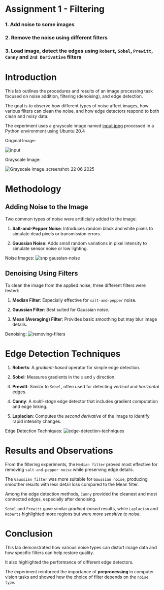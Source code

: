 # Assignment 1 - Filtering

### 1. Add noise to some images
### 2. Remove the noise using different filters
### 3. Load image, detect the edges using `Robert`, `Sobel`, `Prewitt`, `Canny` and `2nd Derivative` filters

# Introduction

This lab outlines the procedures and results 
of an image processing task focused on noise addition, 
filtering (denoising), and edge detection. 

The goal is to observe how different types of noise affect images, 
how various filters can clean the noise, 
and how edge detectors respond to both clean and noisy data. 

The experiment uses a grayscale image named [input.jpeg](./input.jpeg) 
processed in a Python environment using Ubuntu 20.4


Original Image:

![input](https://github.com/user-attachments/assets/41a7f0d9-f507-47cc-9755-a0d98bc40772)



Grayscale Image:

![Grayscale Image_screenshot_22 06 2025](https://github.com/user-attachments/assets/46525316-67ef-41d8-b3c7-fe1cadb8d44c)


# Methodology

## Adding Noise to the Image

Two common types of noise were artificially added to the image:

1. **Salt-and-Pepper Noise**: Introduces random black and white 
pixels to simulate dead pixels or transmission errors.

2. **Gaussian Noise**: Adds small random variations in pixel 
intensity to simulate sensor noise or low lighting.

Noise Images:
![snp gaussian-noise](https://github.com/user-attachments/assets/2ee56def-c5cd-4e33-a1ba-260b5f6e19c7)


## Denoising Using Filters

To clean the image from the applied noise, 
three different filters were tested:

1. **Median Filter**: Especially effective for `salt-and-pepper` noise.

2. **Gaussian Filter**: Best suited for Gaussian noise.

3. **Mean (Averaging) Filter**: Provides basic smoothing but may blur image details.

Denoising:
![removing-filters](https://github.com/user-attachments/assets/4e05fe43-f858-430e-b760-62ec6684ca20)



# Edge Detection Techniques

1. **Roberts**: A *gradient-based* operator for simple edge detection.

2. **Sobel**: Measures gradients in the `x` and `y` direction.

3. **Prewitt**: Similar to `Sobel`, often used for detecting *vertical* and *horizontal* edges.

4. **Canny**: A *multi-stage* edge detector that includes gradient computation and edge linking.

5. **Laplacian**: Computes the *second derivative* of the image to identify rapid intensity changes.


Edge Detection Techniques:
![edge-detection-techniques](https://github.com/user-attachments/assets/16235d3c-faf3-483b-95ed-d1aba87cff7d)



# Results and Observations

From the filtering experiments, the `Median filter` proved most effective for removing 
`salt-and-pepper noise` while preserving edge details. 

The `Gaussian filter` was more suitable for `Gaussian noise`, 
producing smoother results with less detail loss compared to the Mean filter.

Among the edge detection methods, `Canny` provided the cleanest and 
most connected edges, especially after denoising. 

`Sobel` and `Prewitt` gave similar *gradient-based* results,
while `Laplacian` and `Roberts` highlighted more regions but 
were *more sensitive to noise*.


# Conclusion

This lab demonstrated how various noise types can distort image data
and how specific filters can help restore quality. 

It also highlighted the performance of different edge detectors.

The experiment reinforced the importance of **preprocessing** 
in computer vision tasks and showed how the choice of filter depends on the `noise type`.


